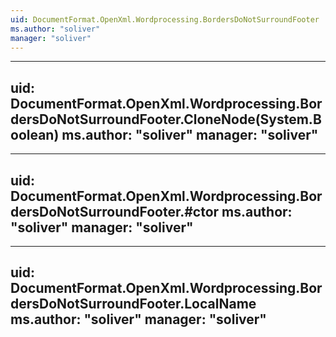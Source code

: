 ```yaml
---
uid: DocumentFormat.OpenXml.Wordprocessing.BordersDoNotSurroundFooter
ms.author: "soliver"
manager: "soliver"
---
```


---
uid: DocumentFormat.OpenXml.Wordprocessing.BordersDoNotSurroundFooter.CloneNode(System.Boolean)
ms.author: "soliver"
manager: "soliver"
---

---
uid: DocumentFormat.OpenXml.Wordprocessing.BordersDoNotSurroundFooter.#ctor
ms.author: "soliver"
manager: "soliver"
---

---
uid: DocumentFormat.OpenXml.Wordprocessing.BordersDoNotSurroundFooter.LocalName
ms.author: "soliver"
manager: "soliver"
---
